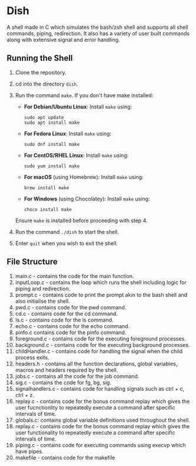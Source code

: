 # Dish
A shell made in C which simulates the bash/zsh shell and supports all shell commands, piping, redirection. It also has a variety  of user built commands along with extensive signal and error handling.

## Running the Shell

1. Clone the repository.
2. cd into the directory `dish`.
3. Run the command `make`. If you don't have make installed:
   - **For Debian/Ubuntu Linux**:
     Install `make` using:
     ```
     sudo apt update
     sudo apt install make
     ```

   - **For Fedora Linux**:
     Install `make` using:
     ```
     sudo dnf install make
     ```

   - **For CentOS/RHEL Linux**:
     Install `make` using:
     ```
     sudo yum install make
     ```

   - **For macOS** (using Homebrew):
     Install `make` using:
     ```
     brew install make
     ```

   - **For Windows** (using Chocolatey):
     Install `make` using:
     ```
     choco install make
     ```

   Ensure `make` is installed before proceeding with step 4.
4. Run the command `./dish` to start the shell.
5. Enter `quit` when you wish to exit the shell.

## File Structure
1. main.c - contains the code for the main function.
2. inputLoop.c - contains the loop which runs the shell including logic for piping and redirection.
3. prompt.c - contains code to print the prompt akin to the bash shell and also initialise the shell.
4. pwd.c - contains code for the pwd command.
5. cd.c - contains code for the cd command.
6. ls.c - contains code for the ls command.
7. echo.c - contains code for the echo command.
8. pinfo.c contains code for the pinfo command.
9. foreground.c - contains code for the executing foreground processes.
10. background.c - contains code for the executing background processes.
11. childHandler.c - contains code for handling the signal when the child process exits.
12. headers.h - contains all the function declarations, global variables, macros and headers required by the shell.
13. jobs.c - contains all the code for the job command.
14. sig.c - contains the code for fg, bg, sig.
15. signalhandlers.c - contains code for handling signals such as ctrl + c, ctrl + z.
16. replay.c - contains code for the bonus command replay which gives the user fucnctionlity to repeatedly execute a command after specific intervals of time.
17. globals.c: contains global variable definitions used throughout the shell.
18. replay.c - contains code for the bonus command replay which gives the user functionality to repeatedly execute a command after specific intervals of time.
19. piping.c - contains code for executing commands using execvp which have pipes.
20. makefile - contains code for the makefile
